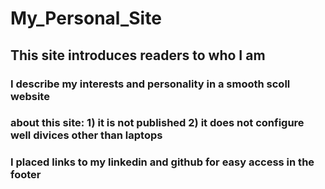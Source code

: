 # My_Personal_Site 
## This site introduces readers to who I am
### I describe my interests and personality in a smooth scoll website 
### about this site: 1) it is not published    2) it does not configure well divices other than laptops 
### I placed links to my linkedin and github for easy access in the footer


